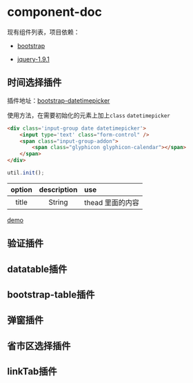 # component-doc
现有组件列表，项目依赖：

- [bootstrap](http://www.bootcss.com/)

- [jquery-1.9.1](http://jquery.com/)

## 时间选择插件

 插件地址：[bootstrap-datetimepicker](https://eonasdan.github.io/bootstrap-datetimepicker/)

使用方法，在需要初始化的元素上加上`class` `datetimepicker`
```html
<div class='input-group date datetimepicker'>
    <input type='text' class="form-control" />
    <span class="input-group-addon">
        <span class="glyphicon glyphicon-calendar"></span>
    </span>
</div>
```
```js
util.init();
```
| option        | description | use |
|:-------------:|:-------------:|:-------------|
| title | String |thead 里面的内容 |
 [demo]()

## 验证插件

## datatable插件

## bootstrap-table插件

## 弹窗插件

## 省市区选择插件

## linkTab插件

